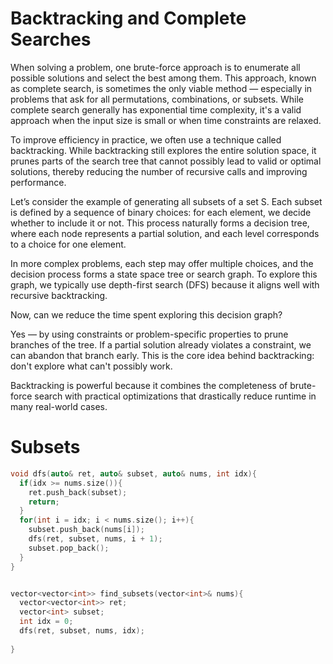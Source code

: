 # Backtracking and Complete Searches
When solving a problem, one brute-force approach is to enumerate all possible solutions and select the best among them. This approach, known as complete search, is sometimes the only viable method — especially in problems that ask for all permutations, combinations, or subsets. While complete search generally has exponential time complexity, it's a valid approach when the input size is small or when time constraints are relaxed.

To improve efficiency in practice, we often use a technique called backtracking. While backtracking still explores the entire solution space, it prunes parts of the search tree that cannot possibly lead to valid or optimal solutions, thereby reducing the number of recursive calls and improving performance.

Let’s consider the example of generating all subsets of a set S. Each subset is defined by a sequence of binary choices: for each element, we decide whether to include it or not. This process naturally forms a decision tree, where each node represents a partial solution, and each level corresponds to a choice for one element.

In more complex problems, each step may offer multiple choices, and the decision process forms a state space tree or search graph. To explore this graph, we typically use depth-first search (DFS) because it aligns well with recursive backtracking.

Now, can we reduce the time spent exploring this decision graph?

Yes — by using constraints or problem-specific properties to prune branches of the tree. If a partial solution already violates a constraint, we can abandon that branch early. This is the core idea behind backtracking: don't explore what can't possibly work.

Backtracking is powerful because it combines the completeness of brute-force search with practical optimizations that drastically reduce runtime in many real-world cases.


# Subsets
```cpp
void dfs(auto& ret, auto& subset, auto& nums, int idx){
  if(idx >= nums.size()){
    ret.push_back(subset);
    return;
  }
  for(int i = idx; i < nums.size(); i++){
    subset.push_back(nums[i]);
    dfs(ret, subset, nums, i + 1);
    subset.pop_back();
  }
}


vector<vector<int>> find_subsets(vector<int>& nums){
  vector<vector<int>> ret;
  vector<int> subset;
  int idx = 0;
  dfs(ret, subset, nums, idx);
  
}
```



